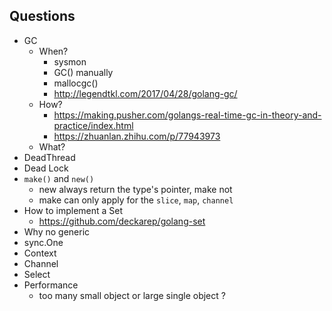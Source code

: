 ## Questions

- GC
  - When?
    - sysmon
    - GC() manually
    - mallocgc()
    - http://legendtkl.com/2017/04/28/golang-gc/
  - How?
    - https://making.pusher.com/golangs-real-time-gc-in-theory-and-practice/index.html
    - https://zhuanlan.zhihu.com/p/77943973
  - What?
- DeadThread
- Dead Lock
- `make()` and `new()`
  - new always return the type's pointer, make not
  - make can only apply for the `slice`, `map`, `channel`
- How to implement a Set
  - https://github.com/deckarep/golang-set
- Why no generic
- sync.One
- Context
- Channel
- Select
- Performance
  - too many small object or large single object ?